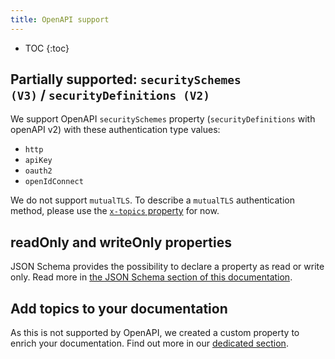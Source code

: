 ```yaml
---
title: OpenAPI support
---
```


- TOC
{:toc}

## Partially supported: `securitySchemes (V3)` / `securityDefinitions (V2)`

We support OpenAPI `securitySchemes` property (`securityDefinitions` with openAPI v2) with these authentication type values:

- `http`
- `apiKey`
- `oauth2`
- `openIdConnect`

We do not support `mutualTLS`. To describe a `mutualTLS` authentication method, please use the [`x-topics` property](../../documentation-customization/doc-topics) for now.

## readOnly and writeOnly properties

JSON Schema provides the possibility to declare a property as read or write only. Read more in [the JSON Schema section of this documentation](json-schema#readonly-and-writeonly-properties).

## Add topics to your documentation

As this is not supported by OpenAPI, we created a custom property to enrich your documentation. Find out more in our [dedicated section](../../documentation-customization/doc-topics).

